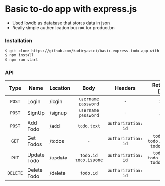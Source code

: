 # Basic to-do app with express.js

  - Used lowdb as database that stores data in json.
  - Really simple authentication but not for production



### Installation

```sh
$ git clone https://github.com/kadiryazici/basic-express-todo-app-with-auth.git
$ npm install
$ npm run start
```

### API

| Type | Name | Location | Body | Headers | Returns [{}] |
| :------: | ------ | ----- | :-----: | :-----: | :----: |
| `POST` | Login | /login | `username`<br> `password`  | `-` | `id` |
| `POST` | SignUp | /signup | `username`<br> `password` | `-` | `id` | 
| `POST` | Add Todo | /add | `todo.text` | `authorization: id` | `-` | 
| `GET` | Get Todos | /todos | `-` | `authorization: id` |  `todo.id`<br> `todo.isDone`<br> `todo.text` | 
| `PUT` | Update Todo | /update | `todo.id`<br> `todo.isDone` | `authorization: id` | `todo.id`<br> `todo.isDone`<br> `todo.text` | 
| `DELETE` | Delete Todo | /delete | `todo.id` | `authorization: id` | `-` | 
